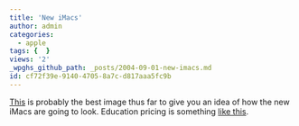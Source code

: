 ```yaml
---
title: 'New iMacs'
author: admin
categories:
  - apple
tags: {  }
views: '2'
_wpghs_github_path: _posts/2004-09-01-new-imacs.md
id: cf72f39e-9140-4705-8a7c-d817aaa5fc9b
---
```

<p><a href="http://www.thinksecret.com/archives/images/appleexpoparis04/image036.html">This</a> is probably the best image thus far to give you an idea of how the new iMacs are going to look.  Education pricing is something <a href="http://ccs.usask.ca/PDFPricesheets/Apple/FPiMac.pdf">like this</a>.</p>
